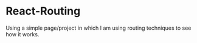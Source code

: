 # React-Routing

Using a simple page/project in which I am using routing techniques to see how it works.
